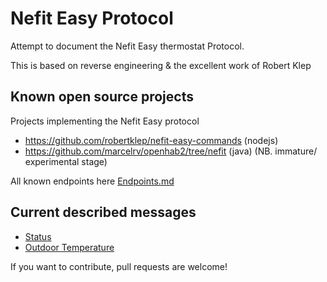 # Nefit Easy Protocol

Attempt to document the Nefit Easy thermostat Protocol.

This is based on reverse engineering & the excellent work of Robert Klep

## Known open source projects 

Projects implementing the Nefit Easy protocol

* https://github.com/robertklep/nefit-easy-commands (nodejs)
* https://github.com/marcelrv/openhab2/tree/nefit (java) (NB. immature/ experimental stage)


All known endpoints here [Endpoints.md](Endpoints.md)

## Current described messages
* [Status](uiStatus.md)
* [Outdoor Temperature](OutdoorTemp.md)


If you want to contribute, pull requests are welcome!
